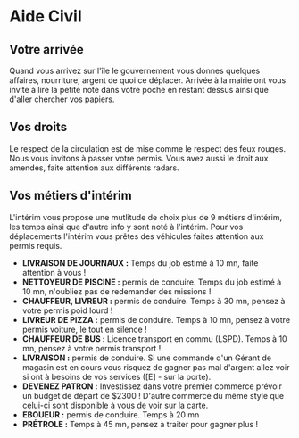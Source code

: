 # Aide Civil

## Votre arrivée
Quand vous arrivez sur l'île le gouvernement vous donnes quelques affaires, nourriture, argent de quoi ce déplacer.
Arrivée à la mairie ont vous invite à lire la petite note dans votre poche en restant dessus ainsi que d'aller chercher vos papiers.

## Vos droits
Le respect de la circulation est de mise comme le respect des feux rouges. Nous vous invitons à passer votre permis.
Vous avez aussi le droit aux amendes, faite attention aux différents radars.

## Vos métiers d'intérim
L'intérim vous propose une mutlitude de choix plus de 9 métiers d'intérim, les temps ainsi que d'autre info y sont noté à l'intérim. Pour vos déplacements l'intérim vous prêtes des véhicules faites attention aux permis requis.

- **LIVRAISON DE JOURNAUX :** Temps du job estimé à 10 mn, faite attention à vous !
- **NETTOYEUR DE PISCINE :** permis de conduire. Temps du job estimé à 10 mn, n'oubliez pas de redemander des missions !
- **CHAUFFEUR, LIVREUR :** permis de conduire. Temps à 30 mn, pensez à votre permis poid lourd !
- **LIVREUR DE PIZZA :** permis de conduire. Temps à 10 mn, pensez à votre permis voiture, le tout en silence !
- **CHAUFFEUR DE BUS :** Licence transport en commu (LSPD). Temps à 10 mn, pensez à votre permis transport !
- **LIVRAISON :** permis de conduire. Si une commande d'un Gérant de magasin est en cours vous risquez de gagner pas mal d'argent allez voir si ont à besoins de vos services ([E] - sur la porte).
- **DEVENEZ PATRON :** Investissez dans votre premier commerce prévoir un budget de départ de $2300 ! D'autre commerce du même style que celui-ci sont disponible à vous de voir sur la carte.
- **EBOUEUR :** permis de conduire. Temps à 20 mn
- **PRÉTROLE :** Temps à 45 mn, pensez à traiter pour gagner plus !